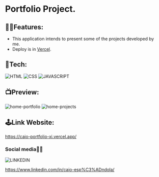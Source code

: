 <h1>Portfolio Project.</h1>

<h2>🐱‍👤Features:</h2>

- This application intends to present some of the projects developed by me.
- Deploy is in [Vercel](https://vercel.com).

<h2>🤖Tech:</h2>

![HTML](https://img.shields.io/badge/-HTML-05122A?style=flat&color=blue&logo=HTML5)
![CSS](https://img.shields.io/badge/-CSS-05122A?style=flat&color=blue&logo=CSS3)
![JAVASCRIPT](https://img.shields.io/badge/-javaScript-05122A?style=flat&color=blueviolet&logo=JAVASCRIPT)

<h2>📺Preview:</h2>

![home-portfolio](https://user-images.githubusercontent.com/99665225/220182222-626c2e12-fd62-4413-ab2b-7da7051eccee.png)
![home-projects](https://user-images.githubusercontent.com/99665225/220182707-79a1613d-c833-4542-a002-fc09dfc742c5.png)

<h2>🕹Link Website:</h2>

https://caio-portfolio-xi.vercel.app/

<h3>Social media🐱‍🏍</h3>

![LINKEDIN](https://img.shields.io/badge/-Linkedin-05122A?style=flat&color=ff69b4&logo=linkedin)

https://www.linkedin.com/in/caio-esp%C3%ADndola/

